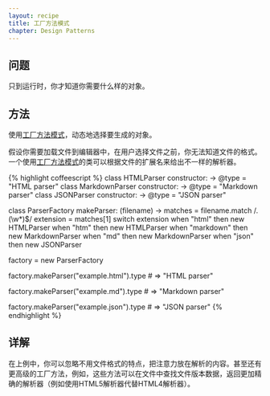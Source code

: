 ```yaml
---
layout: recipe
title: 工厂方法模式
chapter: Design Patterns
---
```

## 问题

只到运行时，你才知道你需要什么样的对象。

## 方法

使用[工厂方法模式](http://en.wikipedia.org/wiki/Factory_method_pattern)，动态地选择要生成的对象。

假设你需要加载文件到编辑器中，在用户选择文件之前，你无法知道文件的格式。一个使用[工厂方法模式](http://en.wikipedia.org/wiki/Factory_method_pattern)的类可以根据文件的扩展名来给出不一样的解析器。

{% highlight coffeescript %}
class HTMLParser
	constructor: ->
		@type = "HTML parser"
class MarkdownParser
	constructor: ->
		@type = "Markdown parser"
class JSONParser
	constructor: ->
		@type = "JSON parser"

class ParserFactory
	makeParser: (filename) ->
		matches = filename.match /\.(\w*)$/
		extension = matches[1]
		switch extension
			when "html" then new HTMLParser
			when "htm" then new HTMLParser
			when "markdown" then new MarkdownParser
			when "md" then new MarkdownParser
			when "json" then new JSONParser

factory = new ParserFactory

factory.makeParser("example.html").type # => "HTML parser"

factory.makeParser("example.md").type # => "Markdown parser"

factory.makeParser("example.json").type # => "JSON parser"
{% endhighlight %}

## 详解

在上例中，你可以忽略不用文件格式的特点，把注意力放在解析的内容。甚至还有更高级的工厂方法，例如，这些方法可以在文件中查找文件版本数据，返回更加精确的解析器（例如使用HTML5解析器代替HTML4解析器）。
